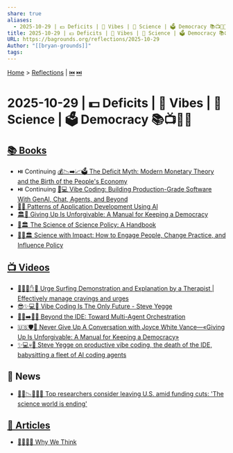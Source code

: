 ```yaml
---
share: true
aliases:
  - 2025-10-29 | 💵 Deficits | 🤖 Vibes | 🔬 Science | 🗳️ Democracy 📚📺📰📄
title: 2025-10-29 | 💵 Deficits | 🤖 Vibes | 🔬 Science | 🗳️ Democracy 📚📺📰📄
URL: https://bagrounds.org/reflections/2025-10-29
Author: "[[bryan-grounds]]"
tags:
---
```

[Home](../index.md) > [Reflections](./index.md) | [⏮️](./2025-10-28.md) [⏭️](./2025-10-30.md)  
# 2025-10-29 | 💵 Deficits | 🤖 Vibes | 🔬 Science | 🗳️ Democracy 📚📺📰📄  
## [📚 Books](../books/index.md)  
- ⏯️ Continuing [💰📉➡️📈🗳️ The Deficit Myth: Modern Monetary Theory and the Birth of the People's Economy](../books/the-deficit-myth.md)  
- ⏯️ Continuing [🤖💻 Vibe Coding: Building Production-Grade Software With GenAI, Chat, Agents, and Beyond](../books/vibe-coding-building-production-grade-software-with-genai-chat-agents-and-beyond.md)  
- [🤖🧩 Patterns of Application Development Using AI](../books/patterns-of-application-development-using-ai.md)  
- [🏛️💪 Giving Up Is Unforgivable: A Manual for Keeping a Democracy](../books/giving-up-is-unforgivable-a-manual-for-keeping-a-democracy.md)  
- [🧪🏛️ The Science of Science Policy: A Handbook](../books/the-science-of-science-policy-a-handbook.md)  
- [🧪📣🏛️ Science with Impact: How to Engage People, Change Practice, and Influence Policy](../books/science-with-impact-how-to-engage-people-change-practice-and-influence-policy.md)  
  
## [📺 Videos](../videos/index.md)  
- [🌊🏄‍♂️✋🧠 Urge Surfing Demonstration and Explanation by a Therapist | Effectively manage cravings and urges](../videos/urge-surfing-demonstration-and-explanation-by-a-therapist-effectively-manage-cravings-and-urges.md)  
- [😎✨💻🔮 Vibe Coding Is The Only Future - Steve Yegge](../videos/vibe-coding-is-the-only-future-steve-yegge.md)  
- [👨‍💻➡️🤖🧩 Beyond the IDE: Toward Multi-Agent Orchestration](../videos/beyond-the-ide-toward-multi-agent-orchestration.md)  
- [🇺🇸🛡️💪 Never Give Up A Conversation with Joyce White Vance—«Giving Up Is Unforgivable: A Manual for Keeping a Democracy»](../videos/a-conversation-with-joyce-white-vance-giving-up-is-unforgivable-a-manual-for-keeping-a-democracy.md)  
- [✨💻💀🤖 Steve Yegge on productive vibe coding, the death of the IDE, babysitting a fleet of AI coding agents](../videos/steve-yegge-on-productive-vibe-coding-the-death-of-the-ide-babysitting-a-fleet-of-ai-coding-agents.md)  
  
## 📰 News  
- [🧑‍🔬📉🇺🇸🔚 Top researchers consider leaving U.S. amid funding cuts: 'The science world is ending'](../videos/top-researchers-consider-leaving-us-amid-funding-cuts-the-science-world-is-ending.md)  
  
## [📄 Articles](../articles/index.md)  
- [🤔💭🤔💭 Why We Think](../articles/why-we-think.md)